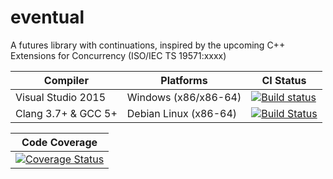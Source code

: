 # eventual
A futures library with continuations, inspired by the upcoming C++ Extensions for Concurrency (ISO/IEC TS 19571:xxxx)

| Compiler | Platforms | CI Status |
| --- | --- | --- |
| Visual Studio 2015 | Windows (x86/x86-64) | [![Build status](https://ci.appveyor.com/api/projects/status/github/RFerraro/eventual?branch=master&svg=true)](https://ci.appveyor.com/project/RFerraro/eventual/branch/master) |
| Clang 3.7+ & GCC 5+ | Debian Linux (x86-64) | [![Build Status](https://travis-ci.org/RFerraro/eventual.svg?branch=master)](https://travis-ci.org/RFerraro/eventual) |

| Code Coverage |
| --- |
| [![Coverage Status](https://codecov.io/gh/RFerraro/eventual/branch/master/graph/badge.svg)](https://codecov.io/gh/RFerraro/eventual) |